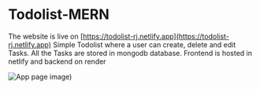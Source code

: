 # Todolist-MERN
The website is live on [https://todolist-rj.netlify.app](https://todolist-rj.netlify.app)
Simple Todolist where a user can create, delete and edit Tasks.
All the Tasks are stored in mongodb database.
Frontend is hosted in netlify and backend on render

![App page image)](https://github.com/rimajana/Todolist/assets/66671637/ae09da75-bfc8-4755-a93e-ac3cf3863295)
